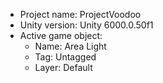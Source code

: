 <!-- UNITY CODE ASSIST INSTRUCTIONS START -->
- Project name: ProjectVoodoo
- Unity version: Unity 6000.0.50f1
- Active game object:
  - Name: Area Light
  - Tag: Untagged
  - Layer: Default
<!-- UNITY CODE ASSIST INSTRUCTIONS END -->